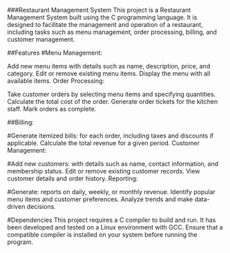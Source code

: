 ###Restaurant Management System
This project is a Restaurant Management System built using the C programming language. It is designed to facilitate the management and operation of a restaurant, including tasks such as menu management, order processing, billing, and customer management.

##Features
#Menu Management:

Add new menu items with details such as name, description, price, and category.
Edit or remove existing menu items.
Display the menu with all available items.
Order Processing:

Take customer orders by selecting menu items and specifying quantities.
Calculate the total cost of the order.
Generate order tickets for the kitchen staff.
Mark orders as complete.

##Billing:

#Generate itemized bills:
for each order, including taxes and discounts if applicable.
Calculate the total revenue for a given period.
Customer Management:

#Add new customers:
with details such as name, contact information, and membership status.
Edit or remove existing customer records.
View customer details and order history.
Reporting:

#Generate:
reports on daily, weekly, or monthly revenue.
Identify popular menu items and customer preferences.
Analyze trends and make data-driven decisions.


#Dependencies
This project requires a C compiler to build and run. It has been developed and tested on a Linux environment with GCC. Ensure that a compatible compiler is installed on your system before running the program.
